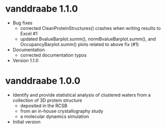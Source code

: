 
# vanddraabe 1.1.0

* Bug fixes
  + corrected CleanProteinStructures() crashes when writing results to Excel #1
  + updated BvalueBarplot.summ(), normBvalueBarplot.summ(), and OccupancyBarplot.summ() plots related to above fix (#1)
* Documentation
  + corrected documentation typos
* Version 1.1.0

# vanddraabe 1.0.0

* Identify and provide statistical analysis of clustered waters from a collection of 3D protein structure
  + deposited in the RCSB
  + from an in-house crystallography study
  + a molecular dynamics simulation
* Initial version
